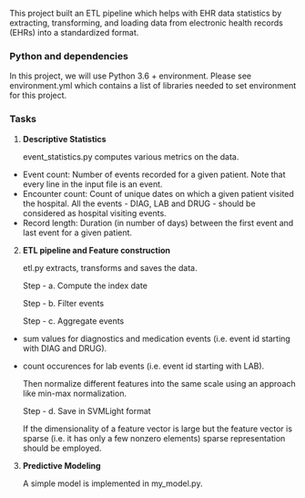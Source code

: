 This project built an ETL pipeline which helps with EHR data statistics by extracting, transforming, and loading data from electronic health records (EHRs) into a standardized format. 

### Python and dependencies
In this project, we will use Python 3.6 + environment. Please see environment.yml which contains a list of libraries needed to set environment for this project.

### Tasks
1. **Descriptive Statistics**

    event_statistics.py computes various metrics on the data.
  - Event count: Number of events recorded for a given patient. Note that every line in
the input file is an event.
  - Encounter count: Count of unique dates on which a given patient visited the hospital. All the events - DIAG, LAB and DRUG - should be considered as hospital visiting events.
  - Record length: Duration (in number of days) between the first event and last event
for a given patient.

2. **ETL pipeline and Feature construction** 

    etl.py extracts, transforms and saves the data. 

    Step - a. Compute the index date 
    
    Step - b. Filter events
    
    Step - c. Aggregate events
  - sum values for diagnostics and medication events (i.e. event id starting with DIAG and DRUG).
  - count occurences for lab events (i.e. event id starting with LAB).

    Then normalize different features into the same scale using an approach like min-max normalization.
    
    Step - d. Save in SVMLight format

    If the dimensionality of a feature vector is large but the feature vector is sparse (i.e. it has only a few nonzero elements) sparse representation should be employed.

3. **Predictive Modeling** 

    A simple model is implemented in my_model.py. 
